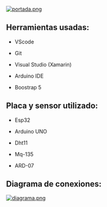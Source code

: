 [![portada.png](https://i.postimg.cc/zB67fSXz/portada.png)](https://postimg.cc/cg7w93n2)

## Herramientas usadas:
- VScode

- Git

- Visual Studio (Xamarin)

- Arduino IDE

- Boostrap 5

## Placa y sensor utilizado:
- Esp32

- Arduino UNO

- Dht11

- Mq-135

- ARD-07

## Diagrama de conexiones:

[![diagrama.png](https://i.postimg.cc/gjvHkWwC/diagrama.png)](https://postimg.cc/QKdT0vJm)


